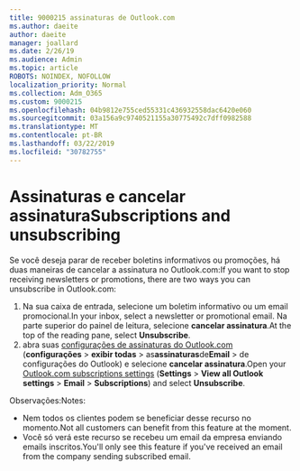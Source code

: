 ```yaml
---
title: 9000215 assinaturas de Outlook.com
ms.author: daeite
author: daeite
manager: joallard
ms.date: 2/26/19
ms.audience: Admin
ms.topic: article
ROBOTS: NOINDEX, NOFOLLOW
localization_priority: Normal
ms.collection: Adm_O365
ms.custom: 9000215
ms.openlocfilehash: 04b9812e755ced55331c436932558dac6420e060
ms.sourcegitcommit: 03a156a9c9740521155a30775492c7dff0982588
ms.translationtype: MT
ms.contentlocale: pt-BR
ms.lasthandoff: 03/22/2019
ms.locfileid: "30782755"
---
```

# <a name="subscriptions-and-unsubscribing"></a><span data-ttu-id="9ea65-102">Assinaturas e cancelar assinatura</span><span class="sxs-lookup"><span data-stu-id="9ea65-102">Subscriptions and unsubscribing</span></span>

<span data-ttu-id="9ea65-103">Se você deseja parar de receber boletins informativos ou promoções, há duas maneiras de cancelar a assinatura no Outlook.com:</span><span class="sxs-lookup"><span data-stu-id="9ea65-103">If you want to stop receiving newsletters or promotions, there are two ways you can unsubscribe in Outlook.com:</span></span>

1. <span data-ttu-id="9ea65-104">Na sua caixa de entrada, selecione um boletim informativo ou um email promocional.</span><span class="sxs-lookup"><span data-stu-id="9ea65-104">In your inbox, select a newsletter or promotional email.</span></span> <span data-ttu-id="9ea65-105">Na parte superior do painel de leitura, selecione **cancelar assinatura**.</span><span class="sxs-lookup"><span data-stu-id="9ea65-105">At the top of the reading pane, select **Unsubscribe**.</span></span>
2. <span data-ttu-id="9ea65-106">abra suas [configurações de assinaturas do Outlook.com](https://outlook.live.com/mail/options/mail/brandsSubscriptions) (**configurações** > **exibir todas** > as**assinaturas**de**Email** > de configurações do Outlook) e selecione **cancelar assinatura**.</span><span class="sxs-lookup"><span data-stu-id="9ea65-106">Open your [Outlook.com subscriptions settings](https://outlook.live.com/mail/options/mail/brandsSubscriptions) (**Settings** > **View all Outlook settings** > **Email** > **Subscriptions**) and select **Unsubscribe**.</span></span>

<span data-ttu-id="9ea65-107">Observações:</span><span class="sxs-lookup"><span data-stu-id="9ea65-107">Notes:</span></span>

- <span data-ttu-id="9ea65-108">Nem todos os clientes podem se beneficiar desse recurso no momento.</span><span class="sxs-lookup"><span data-stu-id="9ea65-108">Not all customers can benefit from this feature at the moment.</span></span>
- <span data-ttu-id="9ea65-109">Você só verá este recurso se recebeu um email da empresa enviando emails inscritos.</span><span class="sxs-lookup"><span data-stu-id="9ea65-109">You'll only see this feature if you've received an email from the company sending subscribed email.</span></span>